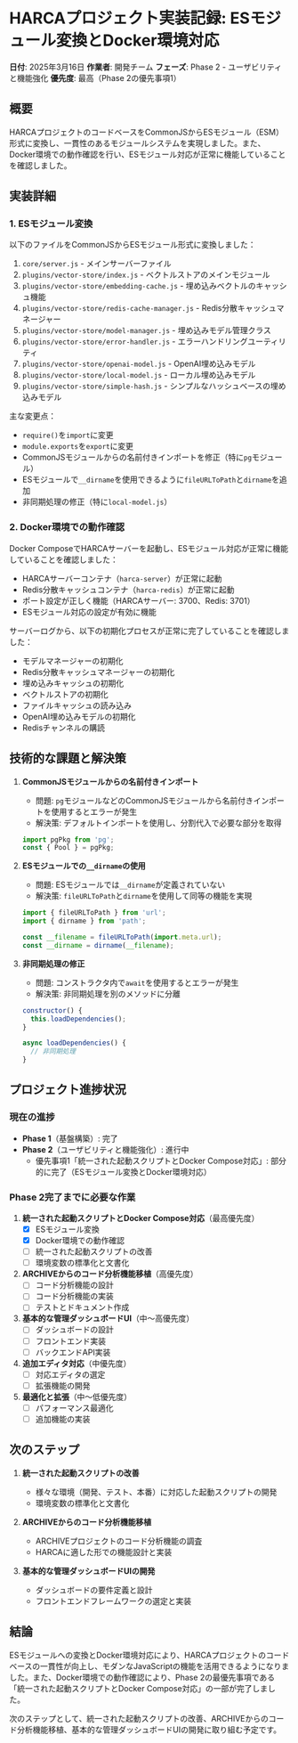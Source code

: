 # HARCAプロジェクト実装記録: ESモジュール変換とDocker環境対応

**日付**: 2025年3月16日
**作業者**: 開発チーム
**フェーズ**: Phase 2 - ユーザビリティと機能強化
**優先度**: 最高（Phase 2の優先事項1）

## 概要

HARCAプロジェクトのコードベースをCommonJSからESモジュール（ESM）形式に変換し、一貫性のあるモジュールシステムを実現しました。また、Docker環境での動作確認を行い、ESモジュール対応が正常に機能していることを確認しました。

## 実装詳細

### 1. ESモジュール変換

以下のファイルをCommonJSからESモジュール形式に変換しました：

1. `core/server.js` - メインサーバーファイル
2. `plugins/vector-store/index.js` - ベクトルストアのメインモジュール
3. `plugins/vector-store/embedding-cache.js` - 埋め込みベクトルのキャッシュ機能
4. `plugins/vector-store/redis-cache-manager.js` - Redis分散キャッシュマネージャー
5. `plugins/vector-store/model-manager.js` - 埋め込みモデル管理クラス
6. `plugins/vector-store/error-handler.js` - エラーハンドリングユーティリティ
7. `plugins/vector-store/openai-model.js` - OpenAI埋め込みモデル
8. `plugins/vector-store/local-model.js` - ローカル埋め込みモデル
9. `plugins/vector-store/simple-hash.js` - シンプルなハッシュベースの埋め込みモデル

主な変更点：

- `require()`を`import`に変更
- `module.exports`を`export`に変更
- CommonJSモジュールからの名前付きインポートを修正（特に`pg`モジュール）
- ESモジュールで`__dirname`を使用できるように`fileURLToPath`と`dirname`を追加
- 非同期処理の修正（特に`local-model.js`）

### 2. Docker環境での動作確認

Docker ComposeでHARCAサーバーを起動し、ESモジュール対応が正常に機能していることを確認しました：

- HARCAサーバーコンテナ（`harca-server`）が正常に起動
- Redis分散キャッシュコンテナ（`harca-redis`）が正常に起動
- ポート設定が正しく機能（HARCAサーバー: 3700、Redis: 3701）
- ESモジュール対応の設定が有効に機能

サーバーログから、以下の初期化プロセスが正常に完了していることを確認しました：

- モデルマネージャーの初期化
- Redis分散キャッシュマネージャーの初期化
- 埋め込みキャッシュの初期化
- ベクトルストアの初期化
- ファイルキャッシュの読み込み
- OpenAI埋め込みモデルの初期化
- Redisチャンネルの購読

## 技術的な課題と解決策

1. **CommonJSモジュールからの名前付きインポート**
   - 問題: `pg`モジュールなどのCommonJSモジュールから名前付きインポートを使用するとエラーが発生
   - 解決策: デフォルトインポートを使用し、分割代入で必要な部分を取得
   ```javascript
   import pgPkg from 'pg';
   const { Pool } = pgPkg;
   ```

2. **ESモジュールでの`__dirname`の使用**
   - 問題: ESモジュールでは`__dirname`が定義されていない
   - 解決策: `fileURLToPath`と`dirname`を使用して同等の機能を実現
   ```javascript
   import { fileURLToPath } from 'url';
   import { dirname } from 'path';
   
   const __filename = fileURLToPath(import.meta.url);
   const __dirname = dirname(__filename);
   ```

3. **非同期処理の修正**
   - 問題: コンストラクタ内で`await`を使用するとエラーが発生
   - 解決策: 非同期処理を別のメソッドに分離
   ```javascript
   constructor() {
     this.loadDependencies();
   }
   
   async loadDependencies() {
     // 非同期処理
   }
   ```

## プロジェクト進捗状況

### 現在の進捗

- **Phase 1**（基盤構築）: 完了
- **Phase 2**（ユーザビリティと機能強化）: 進行中
  - 優先事項1「統一された起動スクリプトとDocker Compose対応」: 部分的に完了（ESモジュール変換とDocker環境対応）

### Phase 2完了までに必要な作業

1. **統一された起動スクリプトとDocker Compose対応**（最高優先度）
   - [x] ESモジュール変換
   - [x] Docker環境での動作確認
   - [ ] 統一された起動スクリプトの改善
   - [ ] 環境変数の標準化と文書化

2. **ARCHIVEからのコード分析機能移植**（高優先度）
   - [ ] コード分析機能の設計
   - [ ] コード分析機能の実装
   - [ ] テストとドキュメント作成

3. **基本的な管理ダッシュボードUI**（中〜高優先度）
   - [ ] ダッシュボードの設計
   - [ ] フロントエンド実装
   - [ ] バックエンドAPI実装

4. **追加エディタ対応**（中優先度）
   - [ ] 対応エディタの選定
   - [ ] 拡張機能の開発

5. **最適化と拡張**（中〜低優先度）
   - [ ] パフォーマンス最適化
   - [ ] 追加機能の実装

## 次のステップ

1. **統一された起動スクリプトの改善**
   - 様々な環境（開発、テスト、本番）に対応した起動スクリプトの開発
   - 環境変数の標準化と文書化

2. **ARCHIVEからのコード分析機能移植**
   - ARCHIVEプロジェクトのコード分析機能の調査
   - HARCAに適した形での機能設計と実装

3. **基本的な管理ダッシュボードUIの開発**
   - ダッシュボードの要件定義と設計
   - フロントエンドフレームワークの選定と実装

## 結論

ESモジュールへの変換とDocker環境対応により、HARCAプロジェクトのコードベースの一貫性が向上し、モダンなJavaScriptの機能を活用できるようになりました。また、Docker環境での動作確認により、Phase 2の最優先事項である「統一された起動スクリプトとDocker Compose対応」の一部が完了しました。

次のステップとして、統一された起動スクリプトの改善、ARCHIVEからのコード分析機能移植、基本的な管理ダッシュボードUIの開発に取り組む予定です。
